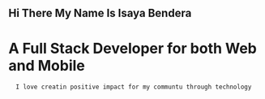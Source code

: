 ## Hi There My Name Is Isaya Bendera 

#      A Full Stack Developer for both Web and Mobile
      I love creatin positive impact for my communtu through technology
